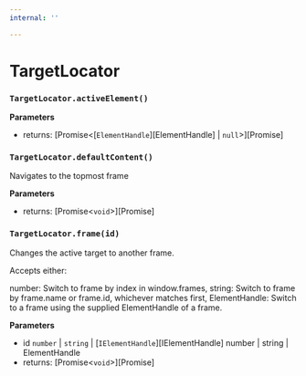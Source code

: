 ```yaml
---
internal: ''

---
```


# TargetLocator

### `TargetLocator.activeElement()`



**Parameters**

-   returns: [Promise&lt;[`ElementHandle`][ElementHandle] \| `null`\>][Promise]

### `TargetLocator.defaultContent()`



Navigates to the topmost frame

**Parameters**

-   returns: [Promise&lt;`void`\>][Promise]

### `TargetLocator.frame(id)`



Changes the active target to another frame.

Accepts either:

number: Switch to frame by index in window.frames,
string: Switch to frame by frame.name or frame.id, whichever matches first,
ElementHandle: Switch to a frame using the supplied ElementHandle of a frame.

**Parameters**

-   id `number` \| `string` \| [`IElementHandle`][IElementHandle] number | string | ElementHandle
-   returns: [Promise&lt;`void`\>][Promise]
